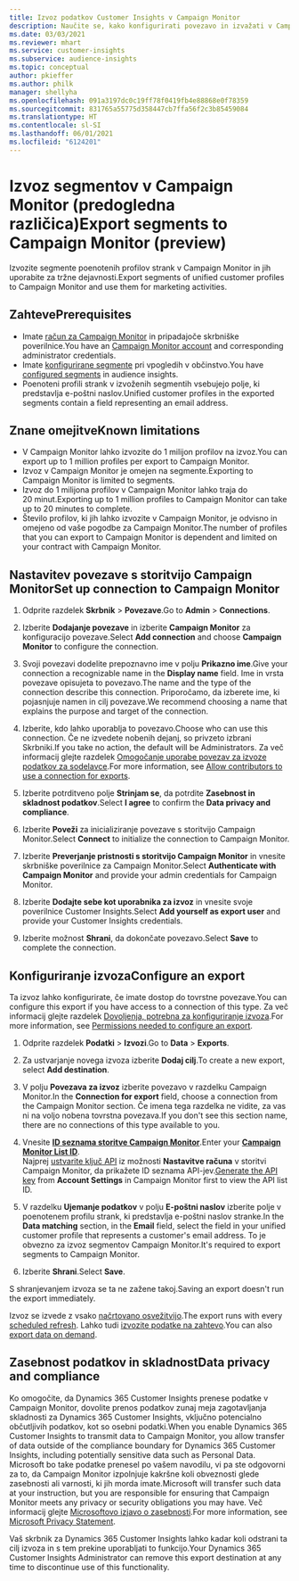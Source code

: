 ```yaml
---
title: Izvoz podatkov Customer Insights v Campaign Monitor
description: Naučite se, kako konfigurirati povezavo in izvažati v Campaign Monitor.
ms.date: 03/03/2021
ms.reviewer: mhart
ms.service: customer-insights
ms.subservice: audience-insights
ms.topic: conceptual
author: pkieffer
ms.author: philk
manager: shellyha
ms.openlocfilehash: 091a3197dc0c19ff78f0419fb4e88868e0f78359
ms.sourcegitcommit: 831765a55775d358447cb7ffa56f2c3b85459084
ms.translationtype: HT
ms.contentlocale: sl-SI
ms.lasthandoff: 06/01/2021
ms.locfileid: "6124201"
---
```

# <a name="export-segments-to-campaign-monitor-preview"></a><span data-ttu-id="71e36-103">Izvoz segmentov v Campaign Monitor (predogledna različica)</span><span class="sxs-lookup"><span data-stu-id="71e36-103">Export segments to Campaign Monitor (preview)</span></span>

<span data-ttu-id="71e36-104">Izvozite segmente poenotenih profilov strank v Campaign Monitor in jih uporabite za tržne dejavnosti.</span><span class="sxs-lookup"><span data-stu-id="71e36-104">Export segments of unified customer profiles to Campaign Monitor and use them for marketing activities.</span></span>

## <a name="prerequisites"></a><span data-ttu-id="71e36-105">Zahteve</span><span class="sxs-lookup"><span data-stu-id="71e36-105">Prerequisites</span></span>

-   <span data-ttu-id="71e36-106">Imate [račun za Campaign Monitor](https://www.campaignmonitor.com/) in pripadajoče skrbniške poverilnice.</span><span class="sxs-lookup"><span data-stu-id="71e36-106">You have an [Campaign Monitor account](https://www.campaignmonitor.com/) and corresponding administrator credentials.</span></span>
-   <span data-ttu-id="71e36-107">Imate [konfigurirane segmente](segments.md) pri vpogledih v občinstvo.</span><span class="sxs-lookup"><span data-stu-id="71e36-107">You have [configured segments](segments.md) in audience insights.</span></span>
-   <span data-ttu-id="71e36-108">Poenoteni profili strank v izvoženih segmentih vsebujejo polje, ki predstavlja e-poštni naslov.</span><span class="sxs-lookup"><span data-stu-id="71e36-108">Unified customer profiles in the exported segments contain a field representing an email address.</span></span>

## <a name="known-limitations"></a><span data-ttu-id="71e36-109">Znane omejitve</span><span class="sxs-lookup"><span data-stu-id="71e36-109">Known limitations</span></span>

- <span data-ttu-id="71e36-110">V Campaign Monitor lahko izvozite do 1 milijon profilov na izvoz.</span><span class="sxs-lookup"><span data-stu-id="71e36-110">You can export up to 1 million profiles per export to Campaign Monitor.</span></span>
- <span data-ttu-id="71e36-111">Izvoz v Campaign Monitor je omejen na segmente.</span><span class="sxs-lookup"><span data-stu-id="71e36-111">Exporting to Campaign Monitor is limited to segments.</span></span>
- <span data-ttu-id="71e36-112">Izvoz do 1 milijona profilov v Campaign Monitor lahko traja do 20 minut.</span><span class="sxs-lookup"><span data-stu-id="71e36-112">Exporting up to 1 million profiles to Campaign Monitor can take up to 20 minutes to complete.</span></span> 
- <span data-ttu-id="71e36-113">Število profilov, ki jih lahko izvozite v Campaign Monitor, je odvisno in omejeno od vaše pogodbe za Campaign Monitor.</span><span class="sxs-lookup"><span data-stu-id="71e36-113">The number of profiles that you can export to Campaign Monitor is dependent and limited on your contract with Campaign Monitor.</span></span>

## <a name="set-up-connection-to-campaign-monitor"></a><span data-ttu-id="71e36-114">Nastavitev povezave s storitvijo Campaign Monitor</span><span class="sxs-lookup"><span data-stu-id="71e36-114">Set up connection to Campaign Monitor</span></span>

1. <span data-ttu-id="71e36-115">Odprite razdelek **Skrbnik** > **Povezave**.</span><span class="sxs-lookup"><span data-stu-id="71e36-115">Go to **Admin** > **Connections**.</span></span>

1. <span data-ttu-id="71e36-116">Izberite **Dodajanje povezave** in izberite **Campaign Monitor** za konfiguracijo povezave.</span><span class="sxs-lookup"><span data-stu-id="71e36-116">Select **Add connection** and choose **Campaign Monitor** to configure the connection.</span></span>

1. <span data-ttu-id="71e36-117">Svoji povezavi dodelite prepoznavno ime v polju **Prikazno ime**.</span><span class="sxs-lookup"><span data-stu-id="71e36-117">Give your connection a recognizable name in the **Display name** field.</span></span> <span data-ttu-id="71e36-118">Ime in vrsta povezave opisujeta to povezavo.</span><span class="sxs-lookup"><span data-stu-id="71e36-118">The name and the type of the connection describe this connection.</span></span> <span data-ttu-id="71e36-119">Priporočamo, da izberete ime, ki pojasnjuje namen in cilj povezave.</span><span class="sxs-lookup"><span data-stu-id="71e36-119">We recommend choosing a name that explains the purpose and target of the connection.</span></span>

1. <span data-ttu-id="71e36-120">Izberite, kdo lahko uporablja to povezavo.</span><span class="sxs-lookup"><span data-stu-id="71e36-120">Choose who can use this connection.</span></span> <span data-ttu-id="71e36-121">Če ne izvedete nobenih dejanj, so privzeto izbrani Skrbniki.</span><span class="sxs-lookup"><span data-stu-id="71e36-121">If you take no action, the default will be Administrators.</span></span> <span data-ttu-id="71e36-122">Za več informacij glejte razdelek [Omogočanje uporabe povezav za izvoze podatkov za sodelavce](connections.md#allow-contributors-to-use-a-connection-for-exports).</span><span class="sxs-lookup"><span data-stu-id="71e36-122">For more information, see [Allow contributors to use a connection for exports](connections.md#allow-contributors-to-use-a-connection-for-exports).</span></span>

1. <span data-ttu-id="71e36-123">Izberite potrditveno polje **Strinjam se**, da potrdite **Zasebnost in skladnost podatkov**.</span><span class="sxs-lookup"><span data-stu-id="71e36-123">Select **I agree** to confirm the **Data privacy and compliance**.</span></span>

1. <span data-ttu-id="71e36-124">Izberite **Poveži** za inicializiranje povezave s storitvijo Campaign Monitor.</span><span class="sxs-lookup"><span data-stu-id="71e36-124">Select **Connect** to initialize the connection to Campaign Monitor.</span></span>

1. <span data-ttu-id="71e36-125">Izberite **Preverjanje pristnosti s storitvijo Campaign Monitor** in vnesite skrbniške poverilnice za Campaign Monitor.</span><span class="sxs-lookup"><span data-stu-id="71e36-125">Select **Authenticate with Campaign Monitor** and provide your admin credentials for Campaign Monitor.</span></span>

1. <span data-ttu-id="71e36-126">Izberite **Dodajte sebe kot uporabnika za izvoz** in vnesite svoje poverilnice Customer Insights.</span><span class="sxs-lookup"><span data-stu-id="71e36-126">Select **Add yourself as export user** and provide your Customer Insights credentials.</span></span>

1. <span data-ttu-id="71e36-127">Izberite možnost **Shrani**, da dokončate povezavo.</span><span class="sxs-lookup"><span data-stu-id="71e36-127">Select **Save** to complete the connection.</span></span>

## <a name="configure-an-export"></a><span data-ttu-id="71e36-128">Konfiguriranje izvoza</span><span class="sxs-lookup"><span data-stu-id="71e36-128">Configure an export</span></span>

<span data-ttu-id="71e36-129">Ta izvoz lahko konfigurirate, če imate dostop do tovrstne povezave.</span><span class="sxs-lookup"><span data-stu-id="71e36-129">You can configure this export if you have access to a connection of this type.</span></span> <span data-ttu-id="71e36-130">Za več informacij glejte razdelek [Dovoljenja, potrebna za konfiguriranje izvoza](export-destinations.md#set-up-a-new-export).</span><span class="sxs-lookup"><span data-stu-id="71e36-130">For more information, see [Permissions needed to configure an export](export-destinations.md#set-up-a-new-export).</span></span>

1. <span data-ttu-id="71e36-131">Odprite razdelek **Podatki** > **Izvozi**.</span><span class="sxs-lookup"><span data-stu-id="71e36-131">Go to **Data** > **Exports**.</span></span>

1. <span data-ttu-id="71e36-132">Za ustvarjanje novega izvoza izberite **Dodaj cilj**.</span><span class="sxs-lookup"><span data-stu-id="71e36-132">To create a new export, select **Add destination**.</span></span>

1. <span data-ttu-id="71e36-133">V polju **Povezava za izvoz** izberite povezavo v razdelku Campaign Monitor.</span><span class="sxs-lookup"><span data-stu-id="71e36-133">In the **Connection for export** field, choose a connection from the Campaign Monitor section.</span></span> <span data-ttu-id="71e36-134">Če imena tega razdelka ne vidite, za vas ni na voljo nobena tovrstna povezava.</span><span class="sxs-lookup"><span data-stu-id="71e36-134">If you don't see this section name, there are no connections of this type available to you.</span></span>

1. <span data-ttu-id="71e36-135">Vnesite [**ID seznama storitve Campaign Monitor**](https://www.campaignmonitor.com/api/getting-started/#your-list-id).</span><span class="sxs-lookup"><span data-stu-id="71e36-135">Enter your [**Campaign Monitor List ID**](https://www.campaignmonitor.com/api/getting-started/#your-list-id).</span></span>    
   <span data-ttu-id="71e36-136">Najprej [ustvarite ključ API](https://www.campaignmonitor.com/api/getting-started/) iz možnosti **Nastavitve računa** v storitvi Campaign Monitor, da prikažete ID seznama API-jev.</span><span class="sxs-lookup"><span data-stu-id="71e36-136">[Generate the API key](https://www.campaignmonitor.com/api/getting-started/) from **Account Settings** in Campaign Monitor first to view the API list ID.</span></span>  

3. <span data-ttu-id="71e36-137">V razdelku **Ujemanje podatkov** v polju **E-poštni naslov** izberite polje v poenotenem profilu strank, ki predstavlja e-poštni naslov stranke.</span><span class="sxs-lookup"><span data-stu-id="71e36-137">In the **Data matching** section, in the **Email** field, select the field in your unified customer profile that represents a customer's email address.</span></span> <span data-ttu-id="71e36-138">To je obvezno za izvoz segmentov Campaign Monitor.</span><span class="sxs-lookup"><span data-stu-id="71e36-138">It's required to export segments to Campaign Monitor.</span></span>

1. <span data-ttu-id="71e36-139">Izberite **Shrani**.</span><span class="sxs-lookup"><span data-stu-id="71e36-139">Select **Save**.</span></span>

<span data-ttu-id="71e36-140">S shranjevanjem izvoza se ta ne zažene takoj.</span><span class="sxs-lookup"><span data-stu-id="71e36-140">Saving an export doesn't run the export immediately.</span></span>

<span data-ttu-id="71e36-141">Izvoz se izvede z vsako [načrtovano osvežitvijo](system.md#schedule-tab).</span><span class="sxs-lookup"><span data-stu-id="71e36-141">The export runs with every [scheduled refresh](system.md#schedule-tab).</span></span> <span data-ttu-id="71e36-142">Lahko tudi [izvozite podatke na zahtevo](export-destinations.md#run-exports-on-demand).</span><span class="sxs-lookup"><span data-stu-id="71e36-142">You can also [export data on demand](export-destinations.md#run-exports-on-demand).</span></span> 


## <a name="data-privacy-and-compliance"></a><span data-ttu-id="71e36-143">Zasebnost podatkov in skladnost</span><span class="sxs-lookup"><span data-stu-id="71e36-143">Data privacy and compliance</span></span>

<span data-ttu-id="71e36-144">Ko omogočite, da Dynamics 365 Customer Insights prenese podatke v Campaign Monitor, dovolite prenos podatkov zunaj meja zagotavljanja skladnosti za Dynamics 365 Customer Insights, vključno potencialno občutljivih podatkov, kot so osebni podatki.</span><span class="sxs-lookup"><span data-stu-id="71e36-144">When you enable Dynamics 365 Customer Insights to transmit data to Campaign Monitor, you allow transfer of data outside of the compliance boundary for Dynamics 365 Customer Insights, including potentially sensitive data such as Personal Data.</span></span> <span data-ttu-id="71e36-145">Microsoft bo take podatke prenesel po vašem navodilu, vi pa ste odgovorni za to, da Campaign Monitor izpolnjuje kakršne koli obveznosti glede zasebnosti ali varnosti, ki jih morda imate.</span><span class="sxs-lookup"><span data-stu-id="71e36-145">Microsoft will transfer such data at your instruction, but you are responsible for ensuring that Campaign Monitor meets any privacy or security obligations you may have.</span></span> <span data-ttu-id="71e36-146">Več informacij glejte [Microsoftovo izjavo o zasebnosti](https://go.microsoft.com/fwlink/?linkid=396732).</span><span class="sxs-lookup"><span data-stu-id="71e36-146">For more information, see [Microsoft Privacy Statement](https://go.microsoft.com/fwlink/?linkid=396732).</span></span>

<span data-ttu-id="71e36-147">Vaš skrbnik za Dynamics 365 Customer Insights lahko kadar koli odstrani ta cilj izvoza in s tem prekine uporabljati to funkcijo.</span><span class="sxs-lookup"><span data-stu-id="71e36-147">Your Dynamics 365 Customer Insights Administrator can remove this export destination at any time to discontinue use of this functionality.</span></span>
